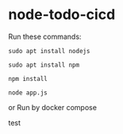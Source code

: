 # node-todo-cicd

Run these commands:

`sudo apt install nodejs`


`sudo apt install npm`


`npm install`

`node app.js`

or Run by docker compose

test




